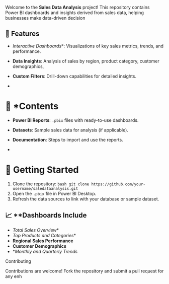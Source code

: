 Welcome to the **Sales Data Analysis** project! This repository contains Power BI dashboards and insights derived from sales data, helping businesses make data-driven decision



## 📌 Features

- *Interactive Dashboards**: Visualizations of key sales metrics, trends, and performance.
- **Data Insights**: Analysis of sales by region, product category, customer demographics, 
- **Custom Filters**: Drill-down capabilities for detailed insights.

-

# 📂 *Contents

- **Power BI Reports**: `.pbix` files with ready-to-use dashboards.
- **Datasets**: Sample sales data for analysis (if applicable).
- **Documentation**: Steps to import and use the reports.

-

# 🚀 Getting Started

1. Clone the repository:
   ``bash
   git clone https://github.com/your-username/saledataanalysis.git
   ``
2. Open the `.pbix` file in Power BI Desktop.
3. Refresh the data sources to link with your database or sample dataset.

## 📈 **Dashboards Include

- *Total Sales Overview**
- *Top Products and Categories**
- **Regional Sales Performance**
- **Customer Demographics**
- **Monthly and Quarterly Trends*



 Contributing

Contributions are welcome! Fork the repository and submit a pull request for any enh







